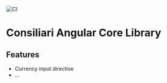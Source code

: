 ![CI](https://github.com/consiliari/ngx-core/workflows/CI/badge.svg?branch=master)

# Consiliari Angular Core Library

## Features
 - Currency input directive
 - ...
